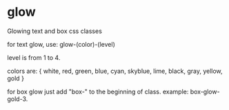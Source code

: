 # glow
Glowing text and box css classes

for text glow, use: glow-(color)-(level)

level is from 1 to 4.

colors are: { white, red, green, blue, cyan, skyblue, lime, black, gray, yellow, gold }

for box glow just add "box-" to the beginning of class. example: box-glow-gold-3.
